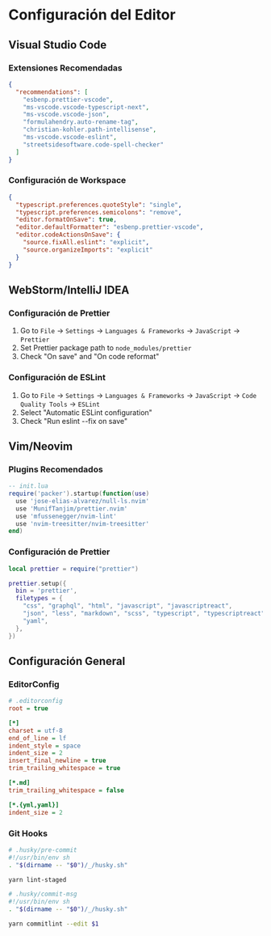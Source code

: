 # Configuración del Editor

## Visual Studio Code

### Extensiones Recomendadas

```json
{
  "recommendations": [
    "esbenp.prettier-vscode",
    "ms-vscode.vscode-typescript-next",
    "ms-vscode.vscode-json",
    "formulahendry.auto-rename-tag",
    "christian-kohler.path-intellisense",
    "ms-vscode.vscode-eslint",
    "streetsidesoftware.code-spell-checker"
  ]
}
```

### Configuración de Workspace

```json
{
  "typescript.preferences.quoteStyle": "single",
  "typescript.preferences.semicolons": "remove",
  "editor.formatOnSave": true,
  "editor.defaultFormatter": "esbenp.prettier-vscode",
  "editor.codeActionsOnSave": {
    "source.fixAll.eslint": "explicit",
    "source.organizeImports": "explicit"
  }
}
```

## WebStorm/IntelliJ IDEA

### Configuración de Prettier

1. Go to `File` → `Settings` → `Languages & Frameworks` → `JavaScript` → `Prettier`
2. Set Prettier package path to `node_modules/prettier`
3. Check "On save" and "On code reformat"

### Configuración de ESLint

1. Go to `File` → `Settings` → `Languages & Frameworks` → `JavaScript` → `Code Quality Tools` → `ESLint`
2. Select "Automatic ESLint configuration"
3. Check "Run eslint --fix on save"

## Vim/Neovim

### Plugins Recomendados

```lua
-- init.lua
require('packer').startup(function(use)
  use 'jose-elias-alvarez/null-ls.nvim'
  use 'MunifTanjim/prettier.nvim'
  use 'mfussenegger/nvim-lint'
  use 'nvim-treesitter/nvim-treesitter'
end)
```

### Configuración de Prettier

```lua
local prettier = require("prettier")

prettier.setup({
  bin = 'prettier',
  filetypes = {
    "css", "graphql", "html", "javascript", "javascriptreact",
    "json", "less", "markdown", "scss", "typescript", "typescriptreact",
    "yaml",
  },
})
```

## Configuración General

### EditorConfig

```ini
# .editorconfig
root = true

[*]
charset = utf-8
end_of_line = lf
indent_style = space
indent_size = 2
insert_final_newline = true
trim_trailing_whitespace = true

[*.md]
trim_trailing_whitespace = false

[*.{yml,yaml}]
indent_size = 2
```

### Git Hooks

```bash
# .husky/pre-commit
#!/usr/bin/env sh
. "$(dirname -- "$0")/_/husky.sh"

yarn lint-staged

# .husky/commit-msg
#!/usr/bin/env sh
. "$(dirname -- "$0")/_/husky.sh"

yarn commitlint --edit $1
```
